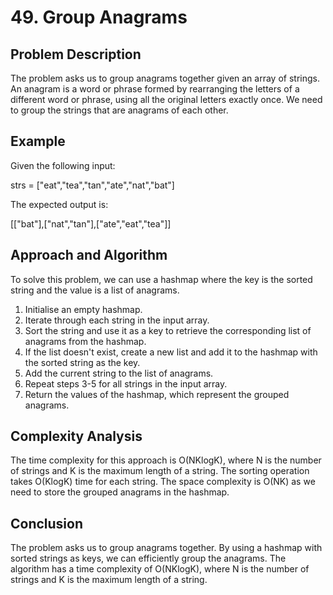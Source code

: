 # 49. Group Anagrams

## Problem Description

The problem asks us to group anagrams together given an array of strings. An anagram is a word or phrase formed by rearranging the letters of a different word or phrase, using all the original letters exactly once. We need to group the strings that are anagrams of each other.

## Example

Given the following input:

strs = ["eat","tea","tan","ate","nat","bat"]


The expected output is:

[["bat"],["nat","tan"],["ate","eat","tea"]]


## Approach and Algorithm

To solve this problem, we can use a hashmap where the key is the sorted string and the value is a list of anagrams. 

1. Initialise an empty hashmap.
2. Iterate through each string in the input array.
3. Sort the string and use it as a key to retrieve the corresponding list of anagrams from the hashmap.
4. If the list doesn't exist, create a new list and add it to the hashmap with the sorted string as the key.
5. Add the current string to the list of anagrams.
6. Repeat steps 3-5 for all strings in the input array.
7. Return the values of the hashmap, which represent the grouped anagrams.

## Complexity Analysis

The time complexity for this approach is O(NKlogK), where N is the number of strings and K is the maximum length of a string. The sorting operation takes O(KlogK) time for each string. The space complexity is O(NK) as we need to store the grouped anagrams in the hashmap.

## Conclusion

The problem asks us to group anagrams together. By using a hashmap with sorted strings as keys, we can efficiently group the anagrams. The algorithm has a time complexity of O(NKlogK), where N is the number of strings and K is the maximum length of a string.
